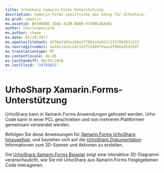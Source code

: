 ```yaml
---
title: UrhoSharp Xamarin.Forms-Unterstützung
description: Xamarin.Forms-spezifische das Setup für UrhoSharp.
ms.prod: xamarin
ms.assetid: B630B8BE-3D8D-4CDB-BDB0-9709052AA46C
author: charlespetzold
ms.author: chape
ms.date: 03/29/2017
ms.openlocfilehash: 4570a7a01e1b8e27f881a2e822c2f27063631215
ms.sourcegitcommit: ea1dc12a3c2d7322f234997daacbfdb6ad542507
ms.translationtype: MT
ms.contentlocale: de-DE
ms.lasthandoff: 06/05/2018
ms.locfileid: "34783651"
---
```

# <a name="urhosharp-xamarinforms-support"></a>UrhoSharp Xamarin.Forms-Unterstützung

UrhoSharp kann in Xamarin.Forms Anwendungen gehostet werden. Urho Code kann in einer PCL geschrieben und von mehreren Plattformen gemeinsam verwendet werden.

Befolgen Sie diese Anweisungen für [Xamarin.Forms UrhoSharp hinzugefügt](~/xamarin-forms/user-interface/graphics/urhosharp.md), und beziehen sich auf die [UrhoSharp Dokumentation](~/graphics-games/urhosharp/using.md) Informationen zum 3D-Szenen und Aktionen zu erstellen.

Die [UrhoSharp Xamarin.Forms Beispiel](https://github.com/xamarin/urho-samples/tree/master/FormsSample) zeigt eine interaktive 3D-Diagramm veranschaulicht, wie Sie mit UrhoSharp aus Xamarin.Forms freigegebenen Code interagieren.

